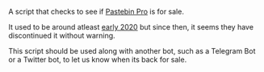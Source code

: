 A script that checks to see if [Pastebin Pro](https://pastebin.com/pro) is for sale.

It used to be around atleast [early 2020](https://web.archive.org/web/20200531232732/https://pastebin.com/pro) but since then, it seems they have discontinued it without warning.

This script should be used along with another bot, such as a Telegram Bot or a Twitter bot, to let us know when its back for sale.
